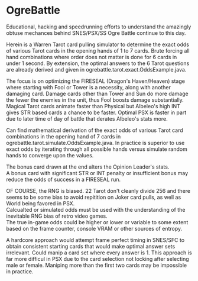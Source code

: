 # OgreBattle

Educational, hacking and speedrunning efforts to understand the amazingly obtuse mechances behind SNES/PSX/SS Ogre Battle continue to this day.  
   
Herein is a Warren Tarot card pulling simulator to determine the exact odds of various Tarot cards in the opening hands of 1 to 7 cards.
Brute forcing all hand combinations where order does not matter is done for 6 cards in under 1 second.
By extension, the optimal answers to the 6 Tarot questions are already derived and given in ogrebattle.tarot.exact.OddsExample.java.

The focus is on optimizing the FIRESEAL (Dragon's Haven/Heaven) stage where starting with Fool or Tower is a necessity, along with another damaging card. 
Damage cards other than Tower and Sun do more damage the fewer the enemies in the unit, thus Fool boosts damage substantially.  
Magical Tarot cards animate faster than Physical but Albeleo's high INT gives STR based cards a chance to be faster. Optimal PSX is faster in part due to later time of day of battle that derates Albeleo's stats more.
   
Can find mathematical derivation of the exact odds of various Tarot card combinations in the opening hand of 7 cards in ogrebattle.tarot.simulate.OddsExample.java.
In practice is superior to use exact odds by iterating through all possible hands versus simulate random hands to converge upon the values.
  
The bonus card drawn at the end alters the Opinion Leader's stats.  
A bonus card with significant STR or INT penalty or insufficient bonus may reduce the odds of success in a FIRESEAL run.  
  
OF COURSE, the RNG is biased. 22 Tarot don't cleanly divide 256 and there seems to be some bias to avoid repitition on Joker card pulls, as well as World being favored in PSX.  
Calcualted or simulated odds must be used with the understanding of the inevitable RNG bias of retro video games.  
The true in-game odds could be higher or lower or variable to some extent based on the frame counter, console VRAM or other sources of entropy.

A hardcore approach would attempt frame perfect timing in SNES/SFC to obtain consistent starting cards that would make optimal answer sets irrelevant. Could manip a card set where every answer is 1.
This approach is far more difficul in PSX due to the card selection not locking after selecting male or female. Maniping more than the first two cards may be impossible in practice.
